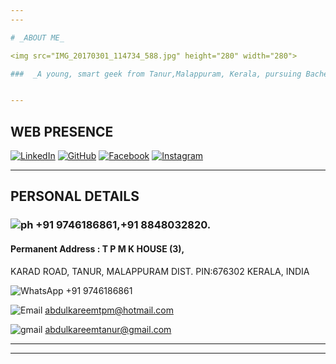 ```yaml
---
---

# _ABOUT ME_

<img src="IMG_20170301_114734_588.jpg" height="280" width="280">

###  _A young, smart geek from Tanur,Malappuram, Kerala, pursuing Bachelor of technology in Electronics and Communication  Engineering from MES College of Engineering, Kuttippuram.  I have always enjoyed working with my hands and solving complex problems that really challenge me._


---
```



	

## WEB PRESENCE
   [![LinkedIn](http://www.iconninja.com/ico/64/linkedin-604289.ico)](https://www.linkedin.com/in/abdulkareem-tpm-9873b6108/) [![GitHub](https://cdn4.iconfinder.com/data/icons/miu-gloss-social/60/github-64.png)](http://tpmabdulkareem.github.io) [![Facebook](https://cdn4.iconfinder.com/data/icons/miu-gloss-social/60/facebook-64.png)](http://www.facebook.com/abdul.kareem2) [![Instagram](https://cdn4.iconfinder.com/data/icons/miu-gloss-social/60/instagram-64.png)](https://www.instagram.com/abdulkareemtpm)
   
----	
	
## PERSONAL DETAILS


### ![ph](https://cdn2.iconfinder.com/data/icons/social-buttons-2/512/viber-64.png)  +91 9746186861,+91 8848032820.

#### Permanent Address : T P M K HOUSE (3), 
  KARAD ROAD, TANUR, 
  MALAPPURAM DIST. PIN:676302
  KERALA, INDIA
			 


 ![WhatsApp](https://cdn4.iconfinder.com/data/icons/miu-gloss-social/60/whatsapp-64.png) +91 9746186861
   
   
 ![Email](http://www.iconninja.com/ico/64/web-live-hotmail-metro-371648.ico)   abdulkareemtpm@hotmail.com  
 
   
 ![gmail](http://icons.iconarchive.com/icons/cornmanthe3rd/plex/64/Communication-gmail-icon.png)  abdulkareemtanur@gmail.com

----

----
